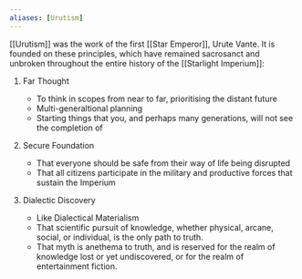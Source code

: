 ```yaml
---
aliases: [Urutism]
---
```


[[Urutism]] was the work of the first [[Star Emperor]], Urute Vante. It is founded on these principles, which have remained sacrosanct and unbroken throughout the entire history of the [[Starlight Imperium]]:

1. Far Thought
	-   To think in scopes from near to far, prioritising the distant future
	-   Multi-generaltional planning
	-   Starting things that you, and perhaps many generations, will not see the completion of

2. Secure Foundation
	-   That everyone should be safe from their way of life being disrupted
	-   That all citizens participate in the military and productive forces that sustain the Imperium

3. Dialectic Discovery
	-   Like Dialectical Materialism
	-   That scientific pursuit of knowledge, whether physical, arcane, social, or individual, is the only path to truth.
	-   That myth is anethema to truth, and is reserved for the realm of knowledge lost or yet undiscovered, or for the realm of entertainment fiction.